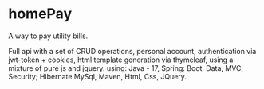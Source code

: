 # homePay
A way to pay utility bills.

Full api with a set of CRUD operations,
personal account, authentication via
jwt-token + cookies, html template
generation via thymeleaf, using a
mixture of pure js and jquery.
using: Java - 17, Spring: Boot, Data,
MVC, Security; Hibernate MySql,
Maven, Html, Css, JQuery.



